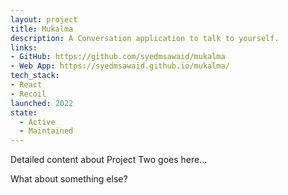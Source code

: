 ```yaml
---
layout: project
title: Mukalma
description: A Conversation application to talk to yourself.
links:
- GitHub: https://github.com/syedmsawaid/mukalma
- Web App: https://syedmsawaid.github.io/mukalma/
tech_stack:
- React
- Recoil
launched: 2022
state:
  - Active
  - Maintained
---
```


Detailed content about Project Two goes here...

What about something else?